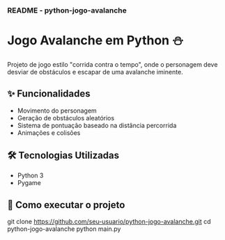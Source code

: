 ### README - python-jogo-avalanche

# Jogo Avalanche em Python ⛄️

Projeto de jogo estilo "corrida contra o tempo", onde o personagem deve desviar de obstáculos e escapar de uma avalanche iminente.

## ✨ Funcionalidades

- Movimento do personagem
- Geração de obstáculos aleatórios
- Sistema de pontuação baseado na distância percorrida
- Animações e colisões

## 🛠️ Tecnologias Utilizadas

- Python 3
- Pygame

## 🚀 Como executar o projeto

git clone https://github.com/seu-usuario/python-jogo-avalanche.git
cd python-jogo-avalanche
python main.py

